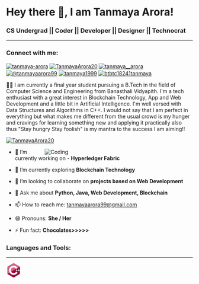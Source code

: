 <h1 align="left">Hey there 👋, I am Tanmaya Arora!</h1>
<h3 align="left">CS Undergrad || Coder || Developer || Designer || Technocrat</h3>

---

<h3 align="left">Connect with me:</h3>

<p align="left">
<a href="https://linkedin.com/in/tanmaya-arora" target="blank"><img align="center" src="https://raw.githubusercontent.com/rahuldkjain/github-profile-readme-generator/master/src/images/icons/Social/linked-in-alt.svg" alt="tanmaya-arora" height="30" width="40" /></a>
<a href="https://twitter.com/TanmayaArora20" target="blank"><img align="center" src="https://raw.githubusercontent.com/rahuldkjain/github-profile-readme-generator/master/src/images/icons/Social/twitter.svg" alt="TanmayaArora20" height="30" width="40" /></a>
<a href="https://instagram.com/tanmaya__arora" target="blank"><img align="center" src="https://raw.githubusercontent.com/rahuldkjain/github-profile-readme-generator/master/src/images/icons/Social/instagram.svg" alt="tanmaya__arora" height="30" width="40" /></a>
<a href="https://medium.com/@tanmayaarora99" target="blank"><img align="center" src="https://raw.githubusercontent.com/rahuldkjain/github-profile-readme-generator/master/src/images/icons/Social/medium.svg" alt="@tanmayaarora99" height="30" width="40" /></a>
<a href="https://leetcode.com/tanmaya1999/" target="blank"><img align="center" src="https://raw.githubusercontent.com/rahuldkjain/github-profile-readme-generator/master/src/images/icons/Social/leet-code.svg" alt="tanmaya1999" height="30" width="40" /></a>
<a href="https://auth.geeksforgeeks.org/user/btbtc18241tanmaya/profile" target="blank"><img align="center" src="https://raw.githubusercontent.com/rahuldkjain/github-profile-readme-generator/master/src/images/icons/Social/geeks-for-geeks.svg" alt="btbtc18241tanmaya" height="30" width="40" /></a>
</p>


📝📝 I am currently a final year student pursuing a B.Tech in the field of Computer Science and Engineering from Banasthali Vidyapith. I'm a tech enthusiast with a great interest in Blockchain Technology, App and Web Development and a little bit in Artificial Intelligence. I'm well versed with Data Structures and Algorithms in C++. 
I would not say that I am perfect in everything but what makes me different from the usual crowd is my hunger and cravings for learning something new and applying it practically also thus "Stay hungry Stay foolish" is my mantra to the success I am aiming!!

<p align="left"> <a href="https://twitter.com/TanmayaArora20" target="blank"><img src="https://img.shields.io/twitter/follow/TanmayaArora20?logo=twitter&style=for-the-badge" alt="TanmayaArora20" /></a> </p>

<img align="right" alt="Coding" width="400" src="https://github.com/bhav09/bhav09/raw/master/gif">


- 🔭 I’m currently working on - **Hyperledger Fabric** 

- 🌱 I’m currently exploring **Blockchain Technology** 

- 👯 I’m looking to collaborate on **projects based on Web Development**

- 💬 Ask me about **Python, Java, Web Development, Blockchain**

- 📫 How to reach me: tanmayaarora99@gmail.com

- 😄 Pronouns: **She / Her**

- ⚡ Fun fact: **Chocolates>>>>>**

<h3 align="left">Languages and Tools:</h3>

---

<p align="left"> <a href="https://www.w3schools.com/cpp/" target="_blank"> <img src="https://raw.githubusercontent.com/devicons/devicon/master/icons/cplusplus/cplusplus-original.svg" alt="cplusplus" width="40" height="40"/>

